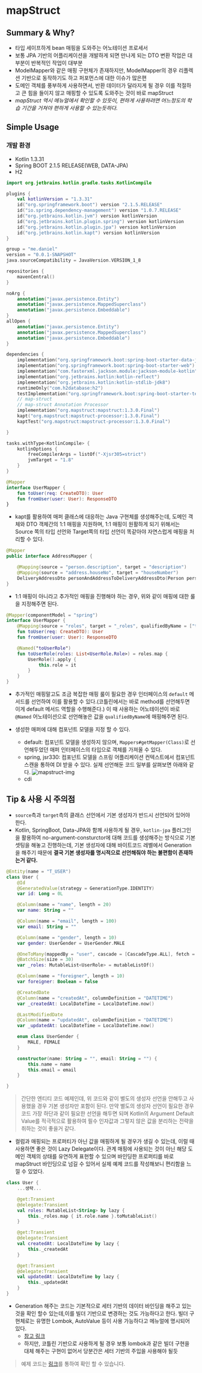 # mapStruct
## Summary & Why?
- 타입 세이프하게 bean 매핑을 도와주는 어노테이션 프로세서
- 보통 JPA 기반의 어플리케이션을 개발하게 되면 만나게 되는 DTO 변환 작업은 대부분이 반복적인 작업이 대부분
- ModelMapper와 같은 매핑 구현체가 존재하지만, ModelMapper의 경우 리플렉션 기반으로 동작하기도 하고 퍼포먼스에 대한 이슈가 많은편
- 도메인 객체를 풍부하게 사용하면서, 반환 데이터가 달라지게 될 경우 이를 적절하고 큰 힘을 들이지 않고 매핑할 수 있도록 도와주는 것이 바로 mapStruct
- *mapStruct 역시 메뉴얼에서 확인할 수 있듯이, 편하게 사용하려면 어느정도의 학습 기간을 거쳐야 편하게 사용할 수 있는듯하다.*

## Simple Usage
### 개발 환경
- Kotlin 1.3.31
- Spring BOOT 2.1.5 RELEASE(WEB, DATA-JPA)
- H2


```kotlin
import org.jetbrains.kotlin.gradle.tasks.KotlinCompile

plugins {
    val kotlinVersion = "1.3.31"
    id("org.springframework.boot") version "2.1.5.RELEASE"
    id("io.spring.dependency-management") version "1.0.7.RELEASE"
    id("org.jetbrains.kotlin.jvm") version kotlinVersion
    id("org.jetbrains.kotlin.plugin.spring") version kotlinVersion
    id("org.jetbrains.kotlin.plugin.jpa") version kotlinVersion
    id("org.jetbrains.kotlin.kapt") version kotlinVersion
}

group = "me.daniel"
version = "0.0.1-SNAPSHOT"
java.sourceCompatibility = JavaVersion.VERSION_1_8

repositories {
    mavenCentral()
}

noArg {
    annotation("javax.persistence.Entity")
    annotation("javax.persistence.MappedSuperclass")
    annotation("javax.persistence.Embeddable")
}
allOpen {
    annotation("javax.persistence.Entity")
    annotation("javax.persistence.MappedSuperclass")
    annotation("javax.persistence.Embeddable")
}

dependencies {
    implementation("org.springframework.boot:spring-boot-starter-data-jpa")
    implementation("org.springframework.boot:spring-boot-starter-web")
    implementation("com.fasterxml.jackson.module:jackson-module-kotlin")
    implementation("org.jetbrains.kotlin:kotlin-reflect")
    implementation("org.jetbrains.kotlin:kotlin-stdlib-jdk8")
    runtimeOnly("com.h2database:h2")
    testImplementation("org.springframework.boot:spring-boot-starter-test")
    // map-struct
    // map-struct Annotation Processor
    implementation("org.mapstruct:mapstruct:1.3.0.Final")
    kapt("org.mapstruct:mapstruct-processor:1.3.0.Final")
    kaptTest("org.mapstruct:mapstruct-processor:1.3.0.Final")

}

tasks.withType<KotlinCompile> {
    kotlinOptions {
        freeCompilerArgs = listOf("-Xjsr305=strict")
        jvmTarget = "1.8"
    }
}
```

```kotlin
@Mapper
interface UserMapper {
    fun toUser(req: CreateDTO): User
    fun fromUser(user: User): ResponseDTO
}
```
- kapt를 활용하여 매퍼 클래스에 대응하는 Java 구현체를 생성해주는데, 도메인 객체와 DTO 객체간의 1:1 매핑을 지원하며, 1:1 매핑이 원활하게 되기 위해서는 Source 쪽의 타입 선언와 Target쪽의 타입 선언이 똑같아야 자연스럽게 매핑을 처리할 수 있다.


```kotlin
@Mapper
public interface AddressMapper {

    @Mapping(source = "person.description", target = "description")
    @Mapping(source = "address.houseNo", target = "houseNumber")
    DeliveryAddressDto personAndAddressToDeliveryAddressDto(Person person, Address address);
}
```

- 1:1 매핑이 아니라고 추가적인 매핑을 진행해야 하는 경우, 위와 같이 매핑에 대한 룰을 지정해주면 된다.

```kotlin
@Mapper(componentModel = "spring")
interface UserMapper {
    @Mapping(source = "roles", target = "_roles", qualifiedByName = ["toUserRole"])
    fun toUser(req: CreateDTO): User
    fun fromUser(user: User): ResponseDTO

    @Named("toUserRole")
    fun toUserRole(roles: List<UserRole.Role>) = roles.map {
        UserRole().apply {
            this.role = it
        }
    }
}
```
- 추가적인 매핑말고도 조금 복잡한 매핑 룰이 필요한 경우 인터페이스의 `default` 메서드를 선언하여 이를 활용할 수 있다.(코틀린에서는 바로 method를 선언해두면 이게 default 메서드 역할을 수행해준다.) 이 때 사용하는 어노테이션이 바로 `@Named` 어노테이션으로 선언해놓은 값을 `qualifiedByName`에 매핑해주면 된다.

- 생성한 매퍼에 대해 컴포넌트 모델을 지정 할 수 있다.
  - default: 컴포넌트 모델을 생성하지 않으며, `Mappers#getMapper(Class)`로 선언해두었던 매퍼 인터페이스의 타입으로 객체를 가져올 수 있다.
  - spring, jsr330: 컴포넌트 모델을 스프링 어플리케이션 컨텍스트에서 컴포넌트 스캔을 통하여 DI 받을 수 있다. 실제 선언해둔 코드 일부를 살펴보면 아래와 같다.
  ![mapstruct-img](https://i.imgur.com/PrFkBbM.png)
  - cdi

## Tip & 사용 시 주의점
- `source`측과 `target`측의 클래스 선언에서 기본 생성자가 반드시 선언되어 있어야 한다.
- Kotlin, SpringBoot, Data-JPA와 함께 사용하게 될 경우, `kotlin-jpa` 플러그인을 활용하여 no-argument-consturctor에 대해 코드를 생성해주는 방식으로 기본 셋팅을 해놓고 진행하는데, 기본 생성자에 대해 바이트코드 레벨에서 Generation을 해주기 때문에 **결국 기본 생성자를 명시적으로 선언해줘야 하는 불편함이 존재하는거 같다.**
```kotlin
@Entity(name = "T_USER")
class User {
    @Id
    @GeneratedValue(strategy = GenerationType.IDENTITY)
    var id: Long = 0L

    @Column(name = "name", length = 20)
    var name: String = ""

    @Column(name = "email", length = 100)
    var email: String = ""

    @Column(name = "gender", length = 10)
    var gender: UserGender = UserGender.MALE

    @OneToMany(mappedBy = "user", cascade = [CascadeType.ALL], fetch = FetchType.LAZY)
    @BatchSize(size = 30)
    var _roles: MutableList<UserRole> = mutableListOf()

    @Column(name = "foreigner", length = 10)
    var foreigner: Boolean = false

    @CreatedDate
    @Column(name = "createdAt", columnDefinition = "DATETIME")
    var _createdAt: LocalDateTime = LocalDateTime.now()

    @LastModifiedDate
    @Column(name = "updatedAt", columnDefinition = "DATETIME")
    var _updatedAt: LocalDateTime = LocalDateTime.now()

    enum class UserGender {
        MALE, FEMALE
    }

    constructor(name: String = "", email: String = "") {
        this.name = name
        this.email = email
    }

}
```
> 간단한 엔티티 코드 예제인데, 위 코드와 같이 별도의 생성자 선언을 안해두고 사용했을 경우 기본 생성자만 포함이 된다. 만약 별도의 생성자 선언이 필요한 경우 코드 가장 하단과 같이 필요한 선언을 해두면 되며 Kotlin의 Argument Default Value를 적극적으로 활용하여 필수 인자값과 그렇지 않은 값을 분리하는 전략을 취하는 것이 좋을거 같다.

- 컬럼과 매핑되는 프로퍼티가 아닌 값을 매핑하게 될 경우가 생길 수 있는데, 이럴 때 사용하면 좋은 것이 Lazy Delegate이다. 관계 매핑에 사용되는 것이 아닌 해당 도메인 객체의 상태를 유연하게 표현할 수 있으며 바인딩한 프로퍼티를 바로 mapStruct 바인딩으로 넘길 수 있어서 실제 예제 코드를 작성해보니 편리함을 느낄 수 있었다.
```kotlin
class User {
    ...생략...

    @get:Transient
    @delegate:Transient
    val roles: MutableList<String> by lazy {
        this._roles.map { it.role.name }.toMutableList()
    }

    @get:Transient
    @delegate:Transient
    val createdAt: LocalDateTime by lazy {
        this._createdAt
    }

    @get:Transient
    @delegate:Transient
    val updatedAt: LocalDateTime by lazy {
        this._updatedAt
    }
}

```

- Generation 해주는 코드는 기본적으로 세터 기반의 데이터 바인딩을 해주고 있는 것을 확인 할수 있는데,이를 빌더 기반으로 변경하는 것도 가능하다고 한다. 빌더 구현체로는 유명한 Lombok, AutoValue 등이 사용 가능하다고 메뉴얼에 명시되어 있다.
  - [참고 링크](http://mapstruct.org/documentation/stable/reference/html/#mapping-with-builders)
  - 하지만, 코틀린 기반으로 사용하게 될 경우 보통 lombok과 같은 빌더 구현을 대체 해주는 구현이 없어서 당분간은 세터 기반의 주입을 사용해야 될듯

> 예제 코드는 [링크](http://mapstruct.org/documentation/stable/reference/html/#mapping-with-builders)를 통하여 확인 할 수 있습니다.